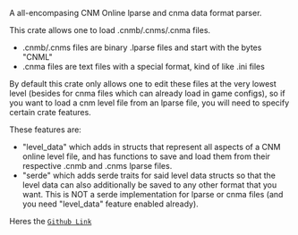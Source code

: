 A all-encompasing CNM Online lparse and cnma data format parser.

This crate allows one to load .cnmb/.cnms/.cnma files.
 - .cnmb/.cnms files are binary .lparse files and start with the bytes "CNML"
 - .cnma files are text files with a special format, kind of like .ini files

By default this crate only allows one to edit these files at the
very lowest level (besides for cnma files which can already load
in game configs), so if you want to load a cnm level file from an
lparse file, you will need to specify certain crate features.

These features are:
 - "level_data" which adds in structs that represent all aspects
    of a CNM online level file, and has functions to save and load
    them from their respective .cnmb and .cnms lparse files.
 - "serde" which adds serde traits for said level data structs
    so that the level data can also additionally be saved to any
    other format that you want. This is NOT a serde implementation
    for lparse or cnma files (and you need "level_data" feature
    enabled already).

Heres the [`Github Link`]

[`Github Link`]: https://github.com/wyatt-radkiewicz/cnm-online-editor/tree/main/cnmo-parse
